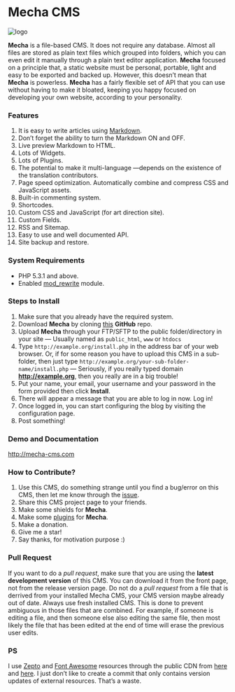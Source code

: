 Mecha CMS
=========

![logo](https://cloud.githubusercontent.com/assets/1669261/2845124/0fa5f700-d093-11e3-9cf8-8c892e536004.png "Mecha")

**Mecha** is a file-based CMS. It does not require any database. Almost all files are stored as plain text files which grouped into folders, which you can even edit it manually through a plain text editor application. **Mecha** focused on a principle that, a static website must be personal, portable, light and easy to be exported and backed up. However, this doesn&rsquo;t mean that **Mecha** is powerless. **Mecha** has a fairly flexible set of API that you can use without having to make it bloated, keeping you happy focused on developing your own website, according to your personality.

### Features

 1. It is easy to write articles using [Markdown]({{url.article}}markdown-syntax "Markdown Formatting Guide").
 2. Don&rsquo;t forget the ability to turn the Markdown ON and OFF.
 3. Live preview Markdown to HTML.
 4. Lots of Widgets.
 5. Lots of Plugins.
 6. The potential to make it multi-language &mdash;depends on the existence of the translation contributors.
 7. Page speed optimization. Automatically combine and compress CSS and JavaScript assets.
 8. Built-in commenting system.
 9. Shortcodes.
 10. Custom CSS and JavaScript (for art direction site).
 11. Custom Fields.
 12. RSS and Sitemap.
 13. Easy to use and well documented API.
 14. Site backup and restore.

### System Requirements

 - PHP 5.3.1 and above.
 - Enabled [mod_rewrite](http://httpd.apache.org/docs/current/mod/mod_rewrite.html "Apache Module mod_rewrite") module.

### Steps to Install

 1. Make sure that you already have the required system.
 2. Download **Mecha** by cloning [this](https://github.com/mecha-cms/cms) **GitHub** repo.
 3. Upload **Mecha** through your FTP/SFTP to the public folder/directory in your site &mdash; Usually named as `public_html`, `www` or `htdocs`
 4. Type `http://example.org/install.php` in the address bar of your web browser. Or, if for some reason you have to upload this CMS in a sub-folder, then just type `http://example.org/your-sub-folder-name/install.php` &mdash; Seriously, if you really typed domain **http://example.org**, then you really are in a big trouble!
 5. Put your name, your email, your username and your password in the form provided then click **Install**.
 6. There will appear a message that you are able to log in now. Log in!
 7. Once logged in, you can start configuring the blog by visiting the configuration page.
 8. Post something!

### Demo and Documentation

http://mecha-cms.com

### How to Contribute?

 1. Use this CMS, do something strange until you find a bug/error on this CMS, then let me know through the [issue](https://github.com/mecha-cms/cms/issues "Mecha CMS Issues").
 2. Share this CMS project page to your friends.
 3. Make some shields for **Mecha**.
 4. Make some [plugins](https://github.com/mecha-cms/plugin "Mecha CMS Plugins") for **Mecha**.
 5. Make a donation.
 6. Give me a star!
 7. Say thanks, for motivation purpose :)

### Pull Request

If you want to do a _pull request_, make sure that you are using the **latest development version** of this CMS. You can download it from the front page, not from the release version page. Do not do a _pull request_ from a file that is derrived from your installed Mecha CMS, your CMS version maybe already out of date. Always use fresh installed CMS. This is done to prevent ambiguous in those files that are combined. For example, if someone is editing a file, and then someone else also editing the same file, then most likely the file that has been edited at the end of time will erase the previous user edits.

### PS

I use [Zepto](https://github.com/madrobby/zepto "Zepto") and [Font Awesome](http://fortawesome.github.io/Font-Awesome "Font Awesome") resources through the public CDN from [here](http://cdnjs.com/libraries/zepto "CDNJS") and [here](http://www.bootstrapcdn.com/#fontawesome_tab "Bootstrap CDN"). I just don&rsquo;t like to create a commit that only contains version updates of external resources. That&rsquo;s a waste.
